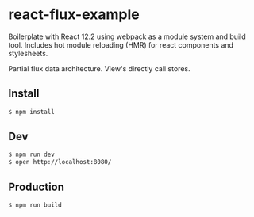 # react-flux-example

Boilerplate with React 12.2 using webpack as a module system and build tool.
Includes hot module reloading (HMR) for react components and stylesheets.

Partial flux data architecture. View's directly call stores.


## Install

```sh
$ npm install
```

## Dev

```sh
$ npm run dev
$ open http://localhost:8080/
```

## Production

```sh
$ npm run build
```
